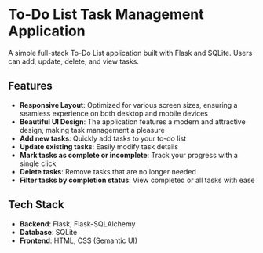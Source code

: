 # To-Do List Task Management Application

A simple full-stack To-Do List application built with Flask and SQLite. Users can add, update, delete, and view tasks.

## Features

- **Responsive Layout**: Optimized for various screen sizes, ensuring a seamless experience on both desktop and mobile devices
- **Beautiful UI Design**: The application features a modern and attractive design, making task management a pleasure
- **Add new tasks**: Quickly add tasks to your to-do list
- **Update existing tasks**: Easily modify task details
- **Mark tasks as complete or incomplete**: Track your progress with a single click
- **Delete tasks**: Remove tasks that are no longer needed
- **Filter tasks by completion status**: View completed or all tasks with ease

## Tech Stack

- **Backend**: Flask, Flask-SQLAlchemy
- **Database**: SQLite
- **Frontend**: HTML, CSS (Semantic UI)
  
